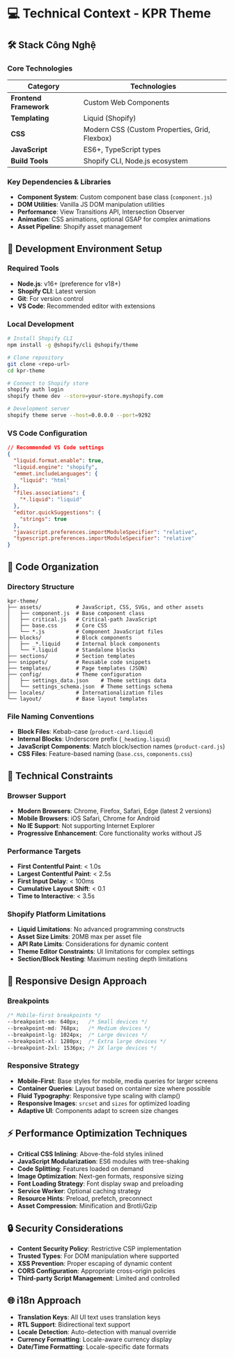 # 💻 Technical Context - KPR Theme

## 🛠️ Stack Công Nghệ

### Core Technologies

| Category | Technologies |
|----------|-------------|
| **Frontend Framework** | Custom Web Components |
| **Templating** | Liquid (Shopify) |
| **CSS** | Modern CSS (Custom Properties, Grid, Flexbox) |
| **JavaScript** | ES6+, TypeScript types |
| **Build Tools** | Shopify CLI, Node.js ecosystem |

### Key Dependencies & Libraries

- **Component System**: Custom component base class (`component.js`)
- **DOM Utilities**: Vanilla JS DOM manipulation utilities
- **Performance**: View Transitions API, Intersection Observer
- **Animation**: CSS animations, optional GSAP for complex animations
- **Asset Pipeline**: Shopify asset management

## 🔧 Development Environment Setup

### Required Tools
- **Node.js**: v16+ (preference for v18+)
- **Shopify CLI**: Latest version
- **Git**: For version control
- **VS Code**: Recommended editor with extensions

### Local Development
```bash
# Install Shopify CLI
npm install -g @shopify/cli @shopify/theme

# Clone repository
git clone <repo-url>
cd kpr-theme

# Connect to Shopify store
shopify auth login
shopify theme dev --store=your-store.myshopify.com

# Development server
shopify theme serve --host=0.0.0.0 --port=9292
```

### VS Code Configuration
```json
// Recommended VS Code settings
{
  "liquid.format.enable": true,
  "liquid.engine": "shopify",
  "emmet.includeLanguages": {
    "liquid": "html"
  },
  "files.associations": {
    "*.liquid": "liquid"
  },
  "editor.quickSuggestions": {
    "strings": true
  },
  "javascript.preferences.importModuleSpecifier": "relative",
  "typescript.preferences.importModuleSpecifier": "relative"
}
```

## 🧱 Code Organization

### Directory Structure
```
kpr-theme/
├── assets/           # JavaScript, CSS, SVGs, and other assets
│   ├── component.js  # Base component class
│   ├── critical.js   # Critical-path JavaScript
│   ├── base.css      # Core CSS
│   └── *.js          # Component JavaScript files
├── blocks/           # Block components
│   ├── _*.liquid     # Internal block components
│   └── *.liquid      # Standalone blocks
├── sections/         # Section templates
├── snippets/         # Reusable code snippets
├── templates/        # Page templates (JSON)
├── config/           # Theme configuration
│   ├── settings_data.json    # Theme settings data
│   └── settings_schema.json  # Theme settings schema
├── locales/          # Internationalization files
└── layout/           # Base layout templates
```

### File Naming Conventions
- **Block Files**: Kebab-case (`product-card.liquid`)
- **Internal Blocks**: Underscore prefix (`_heading.liquid`) 
- **JavaScript Components**: Match block/section names (`product-card.js`)
- **CSS Files**: Feature-based naming (`base.css`, `components.css`)

## 🚧 Technical Constraints

### Browser Support
- **Modern Browsers**: Chrome, Firefox, Safari, Edge (latest 2 versions)
- **Mobile Browsers**: iOS Safari, Chrome for Android
- **No IE Support**: Not supporting Internet Explorer
- **Progressive Enhancement**: Core functionality works without JS

### Performance Targets
- **First Contentful Paint**: < 1.0s
- **Largest Contentful Paint**: < 2.5s
- **First Input Delay**: < 100ms
- **Cumulative Layout Shift**: < 0.1
- **Time to Interactive**: < 3.5s

### Shopify Platform Limitations
- **Liquid Limitations**: No advanced programming constructs
- **Asset Size Limits**: 20MB max per asset file
- **API Rate Limits**: Considerations for dynamic content
- **Theme Editor Constraints**: UI limitations for complex settings
- **Section/Block Nesting**: Maximum nesting depth limitations

## 📱 Responsive Design Approach

### Breakpoints
```css
/* Mobile-first breakpoints */
--breakpoint-sm: 640px;   /* Small devices */
--breakpoint-md: 768px;   /* Medium devices */
--breakpoint-lg: 1024px;  /* Large devices */
--breakpoint-xl: 1280px;  /* Extra large devices */
--breakpoint-2xl: 1536px; /* 2X large devices */
```

### Responsive Strategy
- **Mobile-First**: Base styles for mobile, media queries for larger screens
- **Container Queries**: Layout based on container size where possible
- **Fluid Typography**: Responsive type scaling with clamp()
- **Responsive Images**: `srcset` and `sizes` for optimized loading
- **Adaptive UI**: Components adapt to screen size changes

## ⚡ Performance Optimization Techniques

- **Critical CSS Inlining**: Above-the-fold styles inlined
- **JavaScript Modularization**: ES6 modules with tree-shaking
- **Code Splitting**: Features loaded on demand
- **Image Optimization**: Next-gen formats, responsive sizing
- **Font Loading Strategy**: Font display swap and preloading
- **Service Worker**: Optional caching strategy
- **Resource Hints**: Preload, prefetch, preconnect
- **Asset Compression**: Minification and Brotli/Gzip

## 🔒 Security Considerations

- **Content Security Policy**: Restrictive CSP implementation
- **Trusted Types**: For DOM manipulation where supported
- **XSS Prevention**: Proper escaping of dynamic content
- **CORS Configuration**: Appropriate cross-origin policies
- **Third-party Script Management**: Limited and controlled

## 🌐 i18n Approach

- **Translation Keys**: All UI text uses translation keys
- **RTL Support**: Bidirectional text support
- **Locale Detection**: Auto-detection with manual override
- **Currency Formatting**: Locale-aware currency display
- **Date/Time Formatting**: Locale-specific date formats 